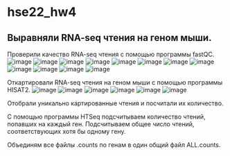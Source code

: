 # hse22_hw4

## Выравняли RNA-seq чтения на геном мыши.

Проверили качество RNA-seq чтения с помощью программы fastQC.
![image](https://user-images.githubusercontent.com/114621114/202844716-4796e16f-65f5-4a22-94b5-2363d0cfa1d7.png)
![image](https://user-images.githubusercontent.com/114621114/202844762-9a3a04fd-5806-49a6-bb7d-99b1ce188554.png)
![image](https://user-images.githubusercontent.com/114621114/202844775-35572231-f64d-498d-8089-079638754fe5.png)
![image](https://user-images.githubusercontent.com/114621114/202844809-13a44cb6-f8c3-4506-afc9-a368e4748c83.png)
![image](https://user-images.githubusercontent.com/114621114/202844842-bdf5de28-650c-4c1b-b946-b1c077d07427.png)
![image](https://user-images.githubusercontent.com/114621114/202844863-8ac9af41-56ae-4299-8ba9-519be5abc135.png)
![image](https://user-images.githubusercontent.com/114621114/202845055-5717b584-fc17-4a7e-a2ee-a35dcd5a401a.png)
![image](https://user-images.githubusercontent.com/114621114/202845080-675bf951-63a6-4c9b-875e-96dde27399ee.png)
![image](https://user-images.githubusercontent.com/114621114/202845094-522d4b8d-fd6b-4654-ba66-7b0b1c8ed441.png)
![image](https://user-images.githubusercontent.com/114621114/202845112-740ec1b6-bb1f-402c-89c0-10a54d3c86e6.png)
![image](https://user-images.githubusercontent.com/114621114/202845182-45c461f2-6761-4cdd-9066-3c5695ee9c9d.png)
![image](https://user-images.githubusercontent.com/114621114/202845205-82e6bf73-a2d3-4ff2-9889-54d9caa6f125.png)

Откартировали RNA-seq чтения на геном мыши с помощью программы HISAT2.
![image](https://user-images.githubusercontent.com/114621114/202845281-5d88b5fa-9823-4f62-8238-d87af70d6c0f.png)
![image](https://user-images.githubusercontent.com/114621114/202845314-f6d7e9a2-b41e-4bc7-8205-32f104ab53d9.png)
![image](https://user-images.githubusercontent.com/114621114/202845332-15862c59-5f89-40ac-a14e-711b5068b718.png)
![image](https://user-images.githubusercontent.com/114621114/202845382-8525edbc-5b7b-4bfb-abe8-7e722534c53f.png)
![image](https://user-images.githubusercontent.com/114621114/202845400-3835ab31-bf7c-474e-b6aa-4a6e03ad5883.png)
![image](https://user-images.githubusercontent.com/114621114/202845416-bf29e14a-1ad5-47da-969d-b5131ad98a84.png)

Отобрали уникально картированные чтения и посчитали их количество.

С помощью программы HTSeq подсчитываем количество чтений, попавших на каждый ген. Подсчитываем общее число чтений, соответствующих хотя бы одному гену.

Объединям все файлы .counts по генам в один общий файл ALL.counts.
